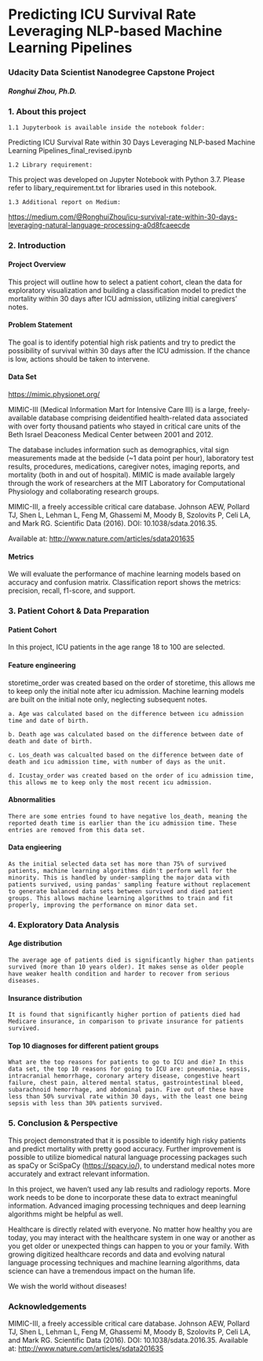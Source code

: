 # Predicting ICU Survival Rate Leveraging NLP-based Machine Learning Pipelines
 ### Udacity Data Scientist Nanodegree Capstone Project 
 ##### Ronghui Zhou, Ph.D.

### 1. About this project
    1.1 Jupyterbook is available inside the notebook folder:

Predicting ICU Survival Rate within 30 Days Leveraging NLP-based Machine Learning Pipelines_final_revised.ipynb

    1.2 Library requirement:

This project was developed on Jupyter Notebook with Python 3.7. Please refer to libary_requirement.txt for libraries used in this notebook.

    1.3 Additional report on Medium: 
https://medium.com/@RonghuiZhou/icu-survival-rate-within-30-days-leveraging-natural-language-processing-a0d8fcaeecde

### 2. Introduction  
#### Project Overview 
This project will outline how to select a patient cohort, clean the data for exploratory visualization and building a classification model to predict the mortality within 30 days after ICU admission, utilizing initial caregivers’ notes.

#### Problem Statement 
The goal is to identify potential high risk patients and try to predict the possibility of survival within 30 days after the ICU admission. If the chance is low, actions should be taken to intervene.

#### Data Set 
https://mimic.physionet.org/ 

MIMIC-III (Medical Information Mart for Intensive Care III) is a large, freely-available database comprising deidentified health-related data associated with over forty thousand patients who stayed in critical care units of the Beth Israel Deaconess Medical Center between 2001 and 2012. 

The database includes information such as demographics, vital sign measurements made at the bedside (~1 data point per hour), laboratory test results, procedures, medications, caregiver notes, imaging reports, and mortality (both in and out of hospital).
MIMIC is made available largely through the work of researchers at the MIT Laboratory for Computational Physiology and collaborating research groups. 

MIMIC-III, a freely accessible critical care database. Johnson AEW, Pollard TJ, Shen L, Lehman L, Feng M, Ghassemi M, Moody B, Szolovits P, Celi LA, and Mark RG. Scientific Data (2016). DOI: 10.1038/sdata.2016.35.

Available at: http://www.nature.com/articles/sdata201635

#### Metrics  
We will evaluate the performance of machine learning models based on accuracy and confusion matrix.
Classification report shows the metrics: precision, recall, f1-score, and support.

### 3. Patient Cohort & Data Preparation
#### Patient Cohort

In this project, ICU patients in the age range 18 to 100 are selected.

#### Feature engineering

storetime_order was created based on the order of storetime, this allows me to keep only the initial note after icu admission. Machine learning models are built on the initial note only, neglecting subsequent notes.

    a. Age was calculated based on the difference between icu admission time and date of birth. 

    b. Death age was calculated based on the difference between date of death and date of birth. 

    c. Los_death was calcualted based on the difference between date of death and icu admission time, with number of days as the unit. 

    d. Icustay_order was created based on the order of icu admission time, this allows me to keep only the most recent icu admission. 

#### Abnormalities 
    There are some entries found to have negative los_death, meaning the reported death time is earlier than the icu admission time. These entries are removed from this data set.
    
    
#### Data engieering

    As the initial selected data set has more than 75% of survived patients, machine learning algorithms didn't perform well for the minority. This is handled by under-sampling the major data with patients survived, using pandas' sampling feature without replacement to generate balanced data sets between survived and died patient groups. This allows machine learning algorithms to train and fit properly, improving the performance on minor data set.

### 4. Exploratory Data Analysis
#### Age distribution
    The average age of patients died is significantly higher than patients survived (more than 10 years older). It makes sense as older people have weaker health condition and harder to recover from serious diseases.

#### Insurance distribution
    It is found that significantly higher portion of patients died had Medicare insurance, in comparison to private insurance for patients survived. 

#### Top 10 diagnoses for different patient groups
    What are the top reasons for patients to go to ICU and die? In this data set, the top 10 reasons for going to ICU are: pneumonia, sepsis, intracranial hemorrhage, coronary artery disease, congestive heart failure, chest pain, altered mental status, gastrointestinal bleed, subarachnoid hemorrhage, and abdominal pain. Five out of these have less than 50% survival rate within 30 days, with the least one being sepsis with less than 30% patients survived. 

### 5. Conclusion & Perspective
This project demonstrated that it is possible to identify high risky patients and predict mortality with pretty good accuracy. Further improvement is possible to utilize biomedical natural language processing packages such as spaCy or SciSpaCy (https://spacy.io/), to understand medical notes more accurately and extract relevant information.

In this project, we haven’t used any lab results and radiology reports. More work needs to be done to incorporate these data to extract meaningful information. Advanced imaging processing techniques and deep learning algorithms might be helpful as well.

Healthcare is directly related with everyone. No matter how healthy you are today, you may interact with the healthcare system in one way or another as you get older or unexpected things can happen to you or your family. With growing digitized healthcare records and data and evolving natural language processing techniques and machine learning algorithms, data science can have a tremendous impact on the human life.

We wish the world without diseases!

### Acknowledgements
MIMIC-III, a freely accessible critical care database. Johnson AEW, Pollard TJ, Shen L, Lehman L, Feng M, Ghassemi M, Moody B, Szolovits P, Celi LA, and Mark RG. Scientific Data (2016). DOI: 10.1038/sdata.2016.35. Available at: http://www.nature.com/articles/sdata201635

